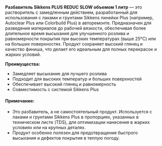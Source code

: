 **Разбавитель Sikkens PLUS REDUC SLOW объемом 1 литр** — это растворитель с замедленным действием, разработанный для использования с лаками и грунтами Sikkens линейки Plus (например, Autoclear Plus или Colorbuild Plus) в авторемонте. Предназначен для разведения материалов до рабочей вязкости, обеспечивая более длительное время высыхания для улучшенного розлива и равномерности покрытия при высоких температурах (выше 25°C) или на больших поверхностях. Продукт сохраняет высокий глянец и качество финиша, что делает его идеальным для полных перекрасок и жарких условий.

**Преимущества:**

- Замедляет высыхание для лучшего розлива
- Подходит для высоких температур и больших поверхностей
- Обеспечивает высокий глянец и равномерность
- Совместимость с системой Sikkens Plus

#### Примечание:

- Это разбавитель, а не самостоятельный продукт. Используется с лаками и грунтами Sikkens Plus в пропорциях, указанных в техническом листе (TDS), для оптимизации нанесения в жарких условиях или на крупных деталях.
- Продукт особенно полезен для предотвращения быстрого высыхания и дефектов покрытия в теплую погоду.
